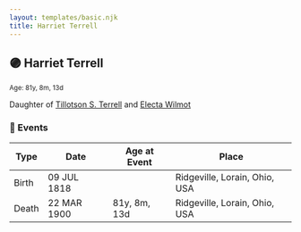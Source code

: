 ```yaml
---
layout: templates/basic.njk
title: Harriet Terrell
---
```

## 🟣 Harriet Terrell
<small>Age: 81y, 8m, 13d</small>

Daughter of [Tillotson S. Terrell](/people/2/25548435) and [Electa Wilmot](/people/7/77370498)

### 📆 Events

Type | Date | Age at Event | Place
------ | ------ | ------ | ------
Birth | 09 JUL 1818 |  | Ridgeville, Lorain, Ohio, USA
Death | 22 MAR 1900 | 81y, 8m, 13d | Ridgeville, Lorain, Ohio, USA
